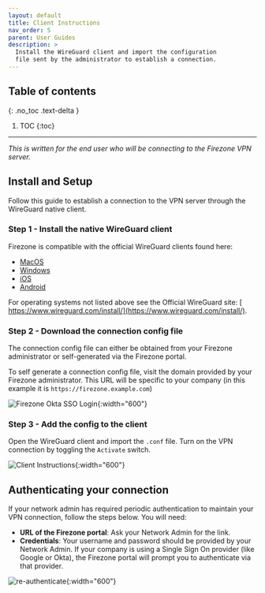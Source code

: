 ```yaml
---
layout: default
title: Client Instructions
nav_order: 5
parent: User Guides
description: >
  Install the WireGuard client and import the configuration
  file sent by the administrator to establish a connection.
---
```


## Table of contents
{: .no_toc .text-delta }

1. TOC
{:toc}

---

_This is written for the end user who will be connecting
to the Firezone VPN server._

## Install and Setup

Follow this guide to establish a connection to the
VPN server through the WireGuard native client.

### Step 1 - Install the native WireGuard client

Firezone is compatible with the official WireGuard clients found here:

* [MacOS](https://itunes.apple.com/us/app/wireguard/id1451685025)
* [Windows](https://download.wireguard.com/windows-client/wireguard-installer.exe)
* [iOS](https://itunes.apple.com/us/app/wireguard/id1441195209)
* [Android](https://play.google.com/store/apps/details?id=com.wireguard.android)

For operating systems not listed above see the Official WireGuard site: [
https://www.wireguard.com/install/](https://www.wireguard.com/install/).

### Step 2 - Download the connection config file

The connection config file can either be obtained from your Firezone administrator
or self-generated via the Firezone portal.

To self generate a connection config file, visit the domain provided by your Firezone
administrator. This URL will be specific to your company
(in this example it is `https://firezone.example.com`)

![Firezone Okta SSO Login](https://user-images.githubusercontent.com/52545545/156855886-5a4a0da7-065c-4ec1-af33-583dff4dbb72.gif){:width="600"}

### Step 3 - Add the config to the client

Open the WireGuard client and import the `.conf` file.
Turn on the VPN connection by toggling the `Activate` switch.

![Client Instructions]({{site.asset_urls.client_instructions}}){:width="600"}

## Authenticating your connection

If your network admin has required periodic authentication to maintain your VPN connection,
follow the steps below. You will need:

* **URL of the Firezone portal**: Ask your Network Admin for the link.
* **Credentials**: Your username and password should be provided by your Network
Admin. If your company is using a Single Sign On provider (like Google or Okta),
the Firezone portal will prompt you to authenticate via that provider.

![re-authenticate](https://user-images.githubusercontent.com/52545545/155812962-9b8688c1-00af-41e4-96c3-8fb52f840aed.gif){:width="600"}
